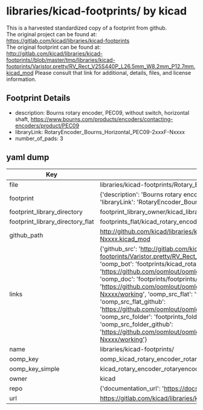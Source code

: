 # libraries/kicad-footprints/ by kicad  
This is a harvested standardized copy of a footprint from github.  
The original project can be found at:  
https://gitlab.com/kicad/libraries/kicad-footprints  
The original footprint can be found at:
http://gitlab.com/kicad/libraries/kicad-footprints//blob/master/tmp/libraries/kicad-footprints/Varistor.pretty/RV_Rect_V25S440P_L26.5mm_W8.2mm_P12.7mm.kicad_mod
Please consult that link for additional, details, files, and license information.  
## Footprint Details
* description: Bourns rotary encoder, PEC09, without switch, horizontal shaft, https://www.bourns.com/products/encoders/contacting-encoders/product/PEC09  
* libraryLink: RotaryEncoder_Bourns_Horizontal_PEC09-2xxxF-Nxxxx  
* number_of_pads: 3  
## yaml dump  
| Key | Value |  
| --- | --- |  
| file | libraries/kicad-footprints/Rotary_Encoder.pretty/RotaryEncoder_Bourns_Horizontal_PEC09-2xxxF-Nxxxx.kicad_mod |  
| footprint | {'description': 'Bourns rotary encoder, PEC09, without switch, horizontal shaft, https://www.bourns.com/products/encoders/contacting-encoders/product/PEC09', 'libraryLink': 'RotaryEncoder_Bourns_Horizontal_PEC09-2xxxF-Nxxxx', 'number_of_pads': 3} |  
| footprint_library_directory | footprint_library_owner/kicad_libraries/kicad-footprints/ |  
| footprint_library_directory_flat | footprints_flat/kicad_rotary_encoder_rotaryencoder_bourns_horizontal_pec09_2xxxf_nxxxx/working |  
| github_path | http://github.com/kicad/libraries/kicad-footprints//blob/master/tmp/libraries/kicad-footprints/Rotary_Encoder.pretty/RotaryEncoder_Bourns_Horizontal_PEC09-2xxxF-Nxxxx.kicad_mod |  
| links | {'github_src': 'http://gitlab.com/kicad/libraries/kicad-footprints//blob/master/tmp/libraries/kicad-footprints/Varistor.pretty/RV_Rect_V25S440P_L26.5mm_W8.2mm_P12.7mm.kicad_mod', 'github_src_repo': 'https://gitlab.com/kicad/libraries/kicad-footprints', 'oomp_bot': 'footprints/kicad_rotary_encoder_rotaryencoder_bourns_horizontal_pec09_2xxxf_nxxxx/working', 'oomp_bot_github': 'https://github.com/oomlout/oomlout_oomp_footprint_bot/tree/main/footprints/kicad_rotary_encoder_rotaryencoder_bourns_horizontal_pec09_2xxxf_nxxxx/working', 'oomp_doc': 'footprints/footprints/kicad/Rotary_Encoder/RotaryEncoder_Bourns_Horizontal_PEC09-2xxxF-Nxxxx/working/', 'oomp_doc_github': 'https://github.com/oomlout/oomlout_oomp_footprint_doc/tree/main/footprints/footprints/kicad/Rotary_Encoder/RotaryEncoder_Bourns_Horizontal_PEC09-2xxxF-Nxxxx/working', 'oomp_src_flat': 'footprints_flat/footprints_flat/kicad_rotary_encoder_rotaryencoder_bourns_horizontal_pec09_2xxxf_nxxxx/working', 'oomp_src_flat_github': 'https://github.com/oomlout/oomlout_oomp_footprint_src/tree/main/footprints_flat/kicad_rotary_encoder_rotaryencoder_bourns_horizontal_pec09_2xxxf_nxxxx/working', 'oomp_src_folder': 'footprints_folder/footprints_folder/kicad/Rotary_Encoder/RotaryEncoder_Bourns_Horizontal_PEC09-2xxxF-Nxxxx/working', 'oomp_src_folder_github': 'https://github.com/oomlout/oomlout_oomp_footprint_src/tree/main/footprints_folder/kicad/Rotary_Encoder/RotaryEncoder_Bourns_Horizontal_PEC09-2xxxF-Nxxxx/working'} |  
| name | libraries/kicad-footprints/ |  
| oomp_key | oomp_kicad_rotary_encoder_rotaryencoder_bourns_horizontal_pec09_2xxxf_nxxxx |  
| oomp_key_simple | kicad_rotary_encoder_rotaryencoder_bourns_horizontal_pec09_2xxxf_nxxxx |  
| owner | kicad |  
| repo | {'documentation_url': 'https://docs.github.com/rest/repos/repos#get-a-repository', 'message': 'Not Found'} |  
| url | https://gitlab.com/kicad/libraries/kicad-footprints |  

